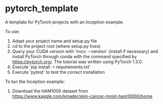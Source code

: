 # pytorch_template
A template for PyTorch projects with an Inception example.

To use:
1. Adapt your project name and setup.py file
2. cd to the project root (where setup.py lives)
3. Query your CUDA version with 'nvcc --version' (install if necessary) and install PyTorch through conda with the command specified by https://pytorch.org/. The tutorial was written using PyTorch 1.3.0.
4. Execute 'pip install -r requirements.txt'
5. Execute 'pytest' to test the correct installation

To tun the Inception example:
1. Download the HAM1000 dataset from https://www.kaggle.com/kmader/skin-cancer-mnist-ham10000/home
